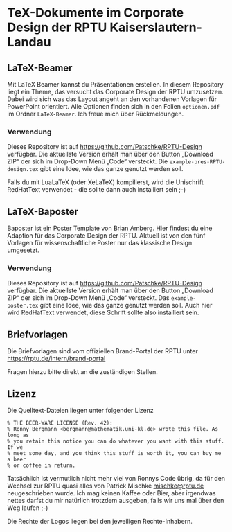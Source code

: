TeX-Dokumente im Corporate Design der RPTU Kaiserslautern-Landau
=============

## LaTeX-Beamer
Mit LaTeX Beamer kannst du Präsentationen erstellen. In diesem Repository liegt ein Theme, das versucht das Corporate Design der RPTU umzusetzen. Dabei wird sich was das Layout angeht an den vorhandenen Vorlagen für PowerPoint orientiert. Alle Optionen finden sich in den Folien `optionen.pdf` im Ordner `LaTeX-Beamer`. Ich freue mich über Rückmeldungen. 

### Verwendung
Dieses Repository ist auf https://github.com/Patschke/RPTU-Design verfügbar. Die aktuellste Version erhält man über den Button „Download ZIP“ der sich im Drop-Down Menü „Code“ versteckt. Die `example-pres-RPTU-design.tex` gibt eine Idee, wie das ganze genutzt werden soll. 

Falls du mit LuaLaTeX (oder XeLaTeX) kompilierst, wird die Unischrift RedHatText verwendet - die sollte dann auch installiert sein ;-)

## LaTeX-Baposter
Baposter ist ein Poster Template von Brian Amberg. Hier findest du eine Adaption für das Corporate Design der RPTU. Aktuell ist von den fünf Vorlagen
für wissenschaftliche Poster nur das klassische Design umgesetzt. 

### Verwendung
Dieses Repository ist auf https://github.com/Patschke/RPTU-Design verfügbar. Die aktuellste Version erhält man über den Button „Download ZIP“ der sich im Drop-Down Menü „Code“ versteckt. Das `example-poster.tex` gibt eine Idee, wie das ganze genutzt werden soll. Auch hier wird RedHatText verwendet, diese Schrift sollte also installiert sein. 

## Briefvorlagen 
Die Briefvorlagen sind vom offiziellen Brand-Portal der RPTU unter https://rptu.de/intern/brand-portal

Fragen hierzu bitte direkt an die zuständigen Stellen. 

## Lizenz

Die Quelltext-Dateien liegen unter folgender Lizenz
	
	% THE BEER-WARE LICENSE (Rev. 42):
	% Ronny Bergmann <bergmann@mathematik.uni-kl.de> wrote this file. As long as
	% you retain this notice you can do whatever you want with this stuff. If we
	% meet some day, and you think this stuff is worth it, you can buy me a beer
	% or coffee in return.

Tatsächlich ist vermutlich nicht mehr viel von Ronnys Code übrig, da für den Wechsel zur RPTU quasi alles von Patrick Mischke <mischke@rptu.de> neugeschrieben 
wurde. Ich mag keinen Kaffee oder Bier, aber irgendwas nettes darfst du mir natürlich trotzdem ausgeben, falls wir uns mal über den Weg laufen ;-)

Die Rechte der Logos liegen bei den jeweiligen Rechte-Inhabern.
